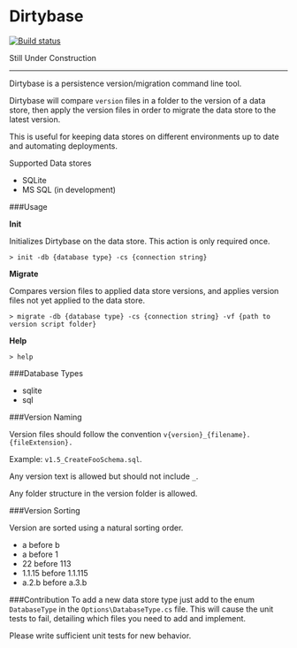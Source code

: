# Dirtybase

[![Build status](https://ci.appveyor.com/api/projects/status/c0h9y0pn0rumkj0v/branch/master?svg=true)](https://ci.appveyor.com/project/Pieter/dirtybase/branch/master)

Still Under Construction

---
Dirtybase is a persistence version/migration command line tool.

Dirtybase will compare `version` files in a folder to the version of a data store, then apply the version files in order to migrate the data store to the latest version. 

This is useful for keeping data stores on different environments up to date and automating deployments. 

Supported Data stores

* SQLite
* MS SQL (in development)

###Usage

**Init**

Initializes Dirtybase on the data store. This action is only required once.
 
`> init -db {database type} -cs {connection string}`

**Migrate**

Compares version files to applied data store versions, and applies version files not yet applied to the data store.
 
`> migrate -db {database type} -cs {connection string} -vf {path to version script folder}`

**Help**

`> help`

###Database Types

* sqlite
* sql

###Version Naming

Version files should follow the convention `v{version}_{filename}.{fileExtension}.`

Example: `v1.5_CreateFooSchema.sql`.

Any version text is allowed but should not include `_`.

Any folder structure in the version folder is allowed. 

###Version Sorting

Version are sorted using a natural sorting order.

* a before b
* a before 1
* 22 before 113
* 1.1.15 before 1.1.115
* a.2.b before a.3.b

###Contribution
To add a new data store type just add to the enum `DatabaseType` in the `Options\DatabaseType.cs` file. This will cause the unit tests to fail, detailing which files you need to add and implement.

Please write sufficient unit tests for new behavior.

